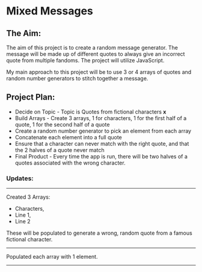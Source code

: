 # **Mixed Messages**

## **The Aim:**

The aim of this project is to create a random message generator.
The message will be made up of different quotes to always give an incorrect quote from multiple fandoms.
The project will utilize JavaScript.

My main approach to this project will be to use 3 or 4 arrays of quotes and random number generators to stitch together a message.

## **Project Plan:** 

* Decide on Topic - Topic is Quotes from fictional characters **x**
* Build Arrays - Create 3 arrays, 1 for characters, 1 for the first half of a quote, 1 for the second half of a quote
* Create a random number generator to pick an element from each array
* Concatenate each element into a full quote
* Ensure that a character can never match with the right quote, and that the 2 halves of a quote never match
* Final Product - Every time the app is run, there will be two halves of a quotes associated with the wrong character.

### **Updates:**
----------------
Created 3 Arrays:
* Characters,
* Line 1,
* Line 2

These will be populated to generate a wrong, random quote from a famous fictional character.

---------------
Populated each array with 1 element.

---------------
